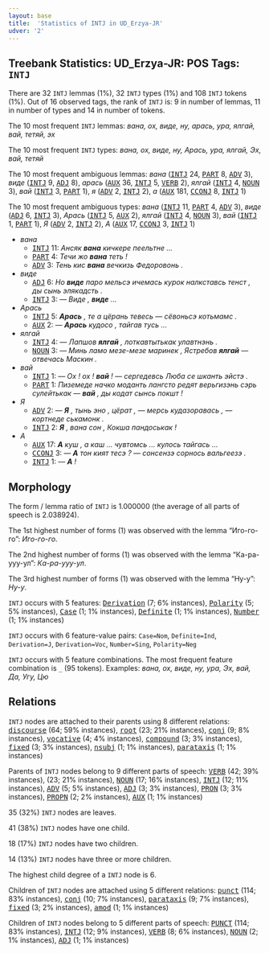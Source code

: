```yaml
---
layout: base
title:  'Statistics of INTJ in UD_Erzya-JR'
udver: '2'
---
```


## Treebank Statistics: UD_Erzya-JR: POS Tags: `INTJ`

There are 32 `INTJ` lemmas (1%), 32 `INTJ` types (1%) and 108 `INTJ` tokens (1%).
Out of 16 observed tags, the rank of `INTJ` is: 9 in number of lemmas, 11 in number of types and 14 in number of tokens.

The 10 most frequent `INTJ` lemmas: <em>вана, ох, виде, ну, арась, ура, ялгай, вай, тетяй, эх</em>

The 10 most frequent `INTJ` types:  <em>вана, ох, виде, ну, Арась, ура, ялгай, Эх, вай, тетяй</em>

The 10 most frequent ambiguous lemmas: <em>вана</em> (<tt><a href="myv_jr-pos-INTJ.html">INTJ</a></tt> 24, <tt><a href="myv_jr-pos-PART.html">PART</a></tt> 8, <tt><a href="myv_jr-pos-ADV.html">ADV</a></tt> 3), <em>виде</em> (<tt><a href="myv_jr-pos-INTJ.html">INTJ</a></tt> 9, <tt><a href="myv_jr-pos-ADJ.html">ADJ</a></tt> 8), <em>арась</em> (<tt><a href="myv_jr-pos-AUX.html">AUX</a></tt> 36, <tt><a href="myv_jr-pos-INTJ.html">INTJ</a></tt> 5, <tt><a href="myv_jr-pos-VERB.html">VERB</a></tt> 2), <em>ялгай</em> (<tt><a href="myv_jr-pos-INTJ.html">INTJ</a></tt> 4, <tt><a href="myv_jr-pos-NOUN.html">NOUN</a></tt> 3), <em>вай</em> (<tt><a href="myv_jr-pos-INTJ.html">INTJ</a></tt> 3, <tt><a href="myv_jr-pos-PART.html">PART</a></tt> 1), <em>я</em> (<tt><a href="myv_jr-pos-ADV.html">ADV</a></tt> 2, <tt><a href="myv_jr-pos-INTJ.html">INTJ</a></tt> 2), <em>а</em> (<tt><a href="myv_jr-pos-AUX.html">AUX</a></tt> 181, <tt><a href="myv_jr-pos-CCONJ.html">CCONJ</a></tt> 8, <tt><a href="myv_jr-pos-INTJ.html">INTJ</a></tt> 1)

The 10 most frequent ambiguous types:  <em>вана</em> (<tt><a href="myv_jr-pos-INTJ.html">INTJ</a></tt> 11, <tt><a href="myv_jr-pos-PART.html">PART</a></tt> 4, <tt><a href="myv_jr-pos-ADV.html">ADV</a></tt> 3), <em>виде</em> (<tt><a href="myv_jr-pos-ADJ.html">ADJ</a></tt> 6, <tt><a href="myv_jr-pos-INTJ.html">INTJ</a></tt> 3), <em>Арась</em> (<tt><a href="myv_jr-pos-INTJ.html">INTJ</a></tt> 5, <tt><a href="myv_jr-pos-AUX.html">AUX</a></tt> 2), <em>ялгай</em> (<tt><a href="myv_jr-pos-INTJ.html">INTJ</a></tt> 4, <tt><a href="myv_jr-pos-NOUN.html">NOUN</a></tt> 3), <em>вай</em> (<tt><a href="myv_jr-pos-INTJ.html">INTJ</a></tt> 1, <tt><a href="myv_jr-pos-PART.html">PART</a></tt> 1), <em>Я</em> (<tt><a href="myv_jr-pos-ADV.html">ADV</a></tt> 2, <tt><a href="myv_jr-pos-INTJ.html">INTJ</a></tt> 2), <em>А</em> (<tt><a href="myv_jr-pos-AUX.html">AUX</a></tt> 17, <tt><a href="myv_jr-pos-CCONJ.html">CCONJ</a></tt> 3, <tt><a href="myv_jr-pos-INTJ.html">INTJ</a></tt> 1)


* <em>вана</em>
  * <tt><a href="myv_jr-pos-INTJ.html">INTJ</a></tt> 11: <em>Ансяк <b>вана</b> кичкере пеельтне ...</em>
  * <tt><a href="myv_jr-pos-PART.html">PART</a></tt> 4: <em>Течи жо <b>вана</b> теть !</em>
  * <tt><a href="myv_jr-pos-ADV.html">ADV</a></tt> 3: <em>Тень кис <b>вана</b> вечкизь Федоровонь .</em>
* <em>виде</em>
  * <tt><a href="myv_jr-pos-ADJ.html">ADJ</a></tt> 6: <em>Но <b>виде</b> паро мельсэ ичемась курок налкставсь тенст , ды сынь элякадсть .</em>
  * <tt><a href="myv_jr-pos-INTJ.html">INTJ</a></tt> 3: <em>― Виде , <b>виде</b> ...</em>
* <em>Арась</em>
  * <tt><a href="myv_jr-pos-INTJ.html">INTJ</a></tt> 5: <em><b>Арась</b> , те а цёрань тевесь — сёвоньсэ котьмамс .</em>
  * <tt><a href="myv_jr-pos-AUX.html">AUX</a></tt> 2: <em>— <b>Арась</b> кудосо , тайгав тусь ...</em>
* <em>ялгай</em>
  * <tt><a href="myv_jr-pos-INTJ.html">INTJ</a></tt> 4: <em>— Лапшов <b>ялгай</b> , лоткавтытькак улавтнэнь .</em>
  * <tt><a href="myv_jr-pos-NOUN.html">NOUN</a></tt> 3: <em>― Минь ламо мезе-мезе маринек , Ястребов <b>ялгай</b> ― отвечась Маскин .</em>
* <em>вай</em>
  * <tt><a href="myv_jr-pos-INTJ.html">INTJ</a></tt> 1: <em>― Ох ! ох ! <b>вай</b> ! ― сергедевсь Люба се шканть эйстэ .</em>
  * <tt><a href="myv_jr-pos-PART.html">PART</a></tt> 1: <em>Пиземеде начко моданть лангсто редят верьгизэнь сэрь сулейтькак — <b>вай</b> , ды кодат сынсь покшт !</em>
* <em>Я</em>
  * <tt><a href="myv_jr-pos-ADV.html">ADV</a></tt> 2: <em>— <b>Я</b> , тынь эно , цёрат , — мерсь кудазоравась , — кортнеде ськамонк .</em>
  * <tt><a href="myv_jr-pos-INTJ.html">INTJ</a></tt> 2: <em><b>Я</b> , вана сон , Кокша пандоськак !</em>
* <em>А</em>
  * <tt><a href="myv_jr-pos-AUX.html">AUX</a></tt> 17: <em><b>А</b> куш , а каш ... чувтомсь ... кулось тайгась ...</em>
  * <tt><a href="myv_jr-pos-CCONJ.html">CCONJ</a></tt> 3: <em>― <b>А</b> тон кият тесэ ? ― сонсензэ сорнось вальгеезэ .</em>
  * <tt><a href="myv_jr-pos-INTJ.html">INTJ</a></tt> 1: <em>― <b>А</b> !</em>

## Morphology

The form / lemma ratio of `INTJ` is 1.000000 (the average of all parts of speech is 2.038924).

The 1st highest number of forms (1) was observed with the lemma “Иго-го-го”: <em>Иго-го-го</em>.

The 2nd highest number of forms (1) was observed with the lemma “Ка-ра-ууу-ул”: <em>Ка-ра-ууу-ул</em>.

The 3rd highest number of forms (1) was observed with the lemma “Ну-у”: <em>Ну-у</em>.

`INTJ` occurs with 5 features: <tt><a href="myv_jr-feat-Derivation.html">Derivation</a></tt> (7; 6% instances), <tt><a href="myv_jr-feat-Polarity.html">Polarity</a></tt> (5; 5% instances), <tt><a href="myv_jr-feat-Case.html">Case</a></tt> (1; 1% instances), <tt><a href="myv_jr-feat-Definite.html">Definite</a></tt> (1; 1% instances), <tt><a href="myv_jr-feat-Number.html">Number</a></tt> (1; 1% instances)

`INTJ` occurs with 6 feature-value pairs: `Case=Nom`, `Definite=Ind`, `Derivation=J`, `Derivation=Voc`, `Number=Sing`, `Polarity=Neg`

`INTJ` occurs with 5 feature combinations.
The most frequent feature combination is `_` (95 tokens).
Examples: <em>вана, ох, виде, ну, ура, Эх, вай, Да, Угу, Цю</em>


## Relations

`INTJ` nodes are attached to their parents using 8 different relations: <tt><a href="myv_jr-dep-discourse.html">discourse</a></tt> (64; 59% instances), <tt><a href="myv_jr-dep-root.html">root</a></tt> (23; 21% instances), <tt><a href="myv_jr-dep-conj.html">conj</a></tt> (9; 8% instances), <tt><a href="myv_jr-dep-vocative.html">vocative</a></tt> (4; 4% instances), <tt><a href="myv_jr-dep-compound.html">compound</a></tt> (3; 3% instances), <tt><a href="myv_jr-dep-fixed.html">fixed</a></tt> (3; 3% instances), <tt><a href="myv_jr-dep-nsubj.html">nsubj</a></tt> (1; 1% instances), <tt><a href="myv_jr-dep-parataxis.html">parataxis</a></tt> (1; 1% instances)

Parents of `INTJ` nodes belong to 9 different parts of speech: <tt><a href="myv_jr-pos-VERB.html">VERB</a></tt> (42; 39% instances),  (23; 21% instances), <tt><a href="myv_jr-pos-NOUN.html">NOUN</a></tt> (17; 16% instances), <tt><a href="myv_jr-pos-INTJ.html">INTJ</a></tt> (12; 11% instances), <tt><a href="myv_jr-pos-ADV.html">ADV</a></tt> (5; 5% instances), <tt><a href="myv_jr-pos-ADJ.html">ADJ</a></tt> (3; 3% instances), <tt><a href="myv_jr-pos-PRON.html">PRON</a></tt> (3; 3% instances), <tt><a href="myv_jr-pos-PROPN.html">PROPN</a></tt> (2; 2% instances), <tt><a href="myv_jr-pos-AUX.html">AUX</a></tt> (1; 1% instances)

35 (32%) `INTJ` nodes are leaves.

41 (38%) `INTJ` nodes have one child.

18 (17%) `INTJ` nodes have two children.

14 (13%) `INTJ` nodes have three or more children.

The highest child degree of a `INTJ` node is 6.

Children of `INTJ` nodes are attached using 5 different relations: <tt><a href="myv_jr-dep-punct.html">punct</a></tt> (114; 83% instances), <tt><a href="myv_jr-dep-conj.html">conj</a></tt> (10; 7% instances), <tt><a href="myv_jr-dep-parataxis.html">parataxis</a></tt> (9; 7% instances), <tt><a href="myv_jr-dep-fixed.html">fixed</a></tt> (3; 2% instances), <tt><a href="myv_jr-dep-amod.html">amod</a></tt> (1; 1% instances)

Children of `INTJ` nodes belong to 5 different parts of speech: <tt><a href="myv_jr-pos-PUNCT.html">PUNCT</a></tt> (114; 83% instances), <tt><a href="myv_jr-pos-INTJ.html">INTJ</a></tt> (12; 9% instances), <tt><a href="myv_jr-pos-VERB.html">VERB</a></tt> (8; 6% instances), <tt><a href="myv_jr-pos-NOUN.html">NOUN</a></tt> (2; 1% instances), <tt><a href="myv_jr-pos-ADJ.html">ADJ</a></tt> (1; 1% instances)

